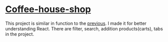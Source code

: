 # [Coffee-house-shop](https://yurii108.github.io/react-coffee-shop/)

This project is similar in function to the [previous](https://yurii108.github.io/react-employees/). I made it for better understanding React. There are filter, search, addition products(carts), tabs in the project.


